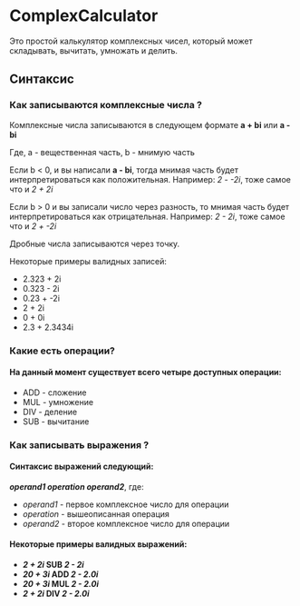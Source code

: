 # ComplexCalculator
Это простой калькулятор комплексных чисел, который может складывать, вычитать, умножать и делить.
## Синтаксис
### Как записываются комплексные числа ?
Комплексные числа записываются в следующем формате **a + bi** или **a - bi**

Где, a - вещественная часть,
    b - мнимую часть

Если b < 0, и вы написали **a - bi**, тогда мнимая часть будет интерпретироваться как положительная.
Например: _2 - -2i_, тоже самое что и _2 + 2i_

Если b > 0 и вы записали число через разность, то мнимая часть будет интерпретироваться как отрицательная. 
Например: _2 - 2i_, тоже самое что и _2 + -2i_

Дробные числа записываются через точку.

Некоторые примеры валидных записей:
* 2.323 + 2i
* 0.323 - 2i
* 0.23 + -2i
* 2 + 2i
* 0 + 0i
* 2.3 + 2.3434i
### Какие есть операции?
#### На данный момент существует всего четыре доступных операции:
* ADD - сложение
* MUL - умножение
* DIV - деление
* SUB - вычитание
### Как записывать выражения ?
#### Синтаксис выражений следующий:

**_operand1_ _operation_ _operand2_**, где:
* _operand1_ - первое комплексное число для операции
* _operation_ - вышеописанная операция
* _operand2_ -  второе комплексное число для операции
#### Некоторые примеры валидных выражений:
* **_2 + 2i_ SUB _2 - 2i_**
* **_20 + 3i_ ADD _2 - 2.0i_**
* **_20 + 3i_ MUL _2 - 2.0i_**
* **_2 + 2i_ DIV _2 - 2.0i_**
